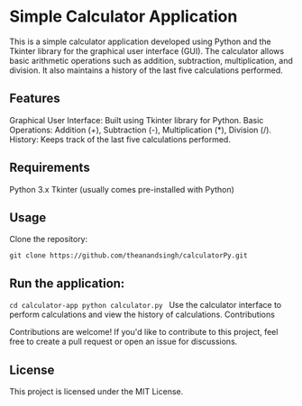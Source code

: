 # Simple Calculator Application

This is a simple calculator application developed using Python and the Tkinter library for the graphical user interface (GUI). The calculator allows basic arithmetic operations such as addition, subtraction, multiplication, and division. It also maintains a history of the last five calculations performed.

## Features

Graphical User Interface: Built using Tkinter library for Python.
Basic Operations: Addition (+), Subtraction (-), Multiplication (*), Division (/).
History: Keeps track of the last five calculations performed.

## Requirements

Python 3.x
Tkinter (usually comes pre-installed with Python)

## Usage

Clone the repository:

`git clone https://github.com/theanandsingh/calculatorPy.git`

## Run the application:

`cd calculator-app
python calculator.py
`
Use the calculator interface to perform calculations and view the history of calculations.
Contributions

Contributions are welcome! If you'd like to contribute to this project, feel free to create a pull request or open an issue for discussions.

## License

This project is licensed under the MIT License.

